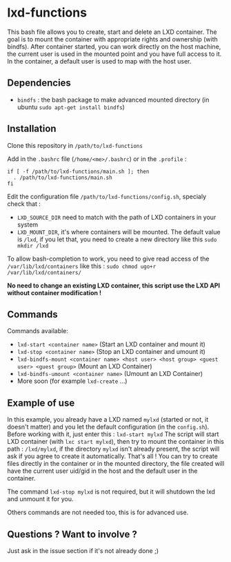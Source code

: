 # lxd-functions

This bash file allows you to create, start and delete an LXD container.
The goal is to mount the container with appropriate rights and ownership (with bindfs).
After container started, you can work directly on the host machine, the current user is used in the mounted point and you have full access to it. In the container, a default user is used to map with the host user.

## Dependencies

  * `bindfs` : the bash package to make advanced mounted directory (in ubuntu `sudo apt-get install bindfs`)

## Installation

Clone this repository in `/path/to/lxd-functions`

Add in the `.bashrc` file (`/home/<me>/.bashrc`) or in the `.profile` :

```
if [ -f /path/to/lxd-functions/main.sh ]; then
  . /path/to/lxd-functions/main.sh
fi
```

Edit the configuration file `/path/to/lxd-functions/config.sh`, specialy check that :

 * `LXD_SOURCE_DIR` need to match with the path of LXD containers in your system
 * `LXD_MOUNT_DIR`, it's where containers will be mounted. The default value is `/lxd`, if you let that, you need to create a new directory like this `sudo mkdir /lxd`

To allow bash-completion to work, you need to give read access of the `/var/lib/lxd/containers` like this :
`sudo chmod ugo+r /var/lib/lxd/containers/`

**No need to change an existing LXD container, this script use the LXD API without container modification !**

## Commands

Commands available:

  * `lxd-start <container name>` <container name> (Start an LXD container and mount it)
  * `lxd-stop <container name>` (Stop an LXD container and umount it)
  * `lxd-bindfs-mount <container name> <host user> <host group> <guest user> <guest group>` (Mount an LXD Container)
  * `lxd-bindfs-umount <container name>` (Umount an LXD Container)
  * More soon (for example `lxd-create` ...)

## Example of use

In this example, you already have a LXD named `mylxd` (started or not, it doesn't matter) and you let the default configuration (in the `config.sh`).
Before working with it, just enter this : `lxd-start mylxd`
The script will start LXD container (with `lxc start mylxd`), then try to mount the container in this path : `/lxd/mylxd`, if the directory `mylxd` isn't already present, the script will ask if you agree to create it automatically.
That's all ! You can try to create files directly in the container or in the mounted directory, the file created will have the current user uid/gid in the host and the default user in the container.

The command `lxd-stop mylxd` is not required, but it will shutdown the lxd and unmount it for you.

Others commands are not needed too, this is for advanced use.

## Questions ? Want to involve ?

Just ask in the issue section if it's not already done ;)
